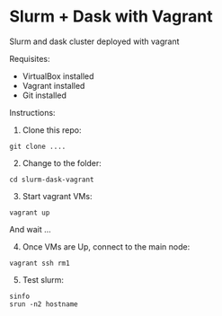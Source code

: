 # Slurm + Dask with Vagrant

Slurm and dask cluster deployed with vagrant


Requisites:

- VirtualBox installed
- Vagrant installed
- Git installed

Instructions:

1. Clone this repo:

```
git clone ....
```

2. Change to the folder:

```
cd slurm-dask-vagrant
```

3. Start vagrant VMs:

```
vagrant up
```

And wait ...

4. Once VMs are Up, connect to the main node:

```
vagrant ssh rm1
```

5. Test slurm:

```
sinfo
srun -n2 hostname
```

